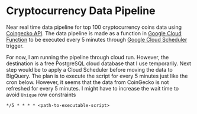 # Cryptocurrency Data Pipeline

Near real time data pipeline for top 100 cryptocurrency coins data using [Coingecko API](https://www.coingecko.com/en/api/documentation). The data pipeline is made as a function in [Google Cloud Function](https://cloud.google.com/functions) to be executed every 5 minutes through [Google Cloud Scheduler](https://cloud.google.com/scheduler) trigger.

For now, I am running the pipeline through cloud run. However, the destination is a free PostgreSQL cloud database that I use temporarily. Next step would be to apply a Cloud Scheduler before moving the data to BigQuery. The plan is to execute the script for every 5 minutes just like the cron below. However, it seems that the data from CoinGecko is not refreshed for every 5 minutes. I might have to increase the wait time to avoid `Unique` row constraints

```
*/5 * * * * <path-to-executable-script>
```

